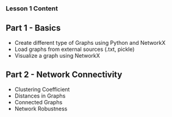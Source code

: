 ### Lesson 1 Content

## Part 1 - Basics
* Create different type of Graphs using Python and NetworkX
* Load graphs from external sources (.txt, pickle)
* Visualize a graph using NetworkX

## Part 2 - Network Connectivity
* Clustering Coefficient
* Distances in Graphs
* Connected Graphs
* Network Robustness

